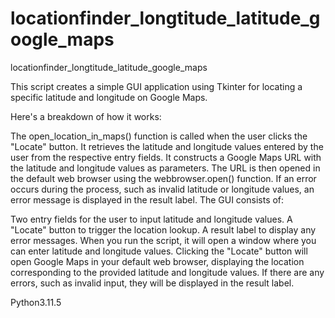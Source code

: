 # locationfinder_longtitude_latitude_google_maps
locationfinder_longtitude_latitude_google_maps


This script creates a simple GUI application using Tkinter for locating a specific latitude and longitude on Google Maps.

Here's a breakdown of how it works:

The open_location_in_maps() function is called when the user clicks the "Locate" button. It retrieves the latitude and longitude values entered by the user from the respective entry fields.
It constructs a Google Maps URL with the latitude and longitude values as parameters.
The URL is then opened in the default web browser using the webbrowser.open() function.
If an error occurs during the process, such as invalid latitude or longitude values, an error message is displayed in the result label.
The GUI consists of:

Two entry fields for the user to input latitude and longitude values.
A "Locate" button to trigger the location lookup.
A result label to display any error messages.
When you run the script, it will open a window where you can enter latitude and longitude values. Clicking the "Locate" button will open Google Maps in your default web browser, displaying the location corresponding to the provided latitude and longitude values. If there are any errors, such as invalid input, they will be displayed in the result label.

Python3.11.5
